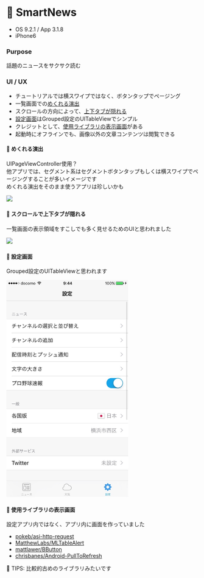 # 📢 SmartNews

* OS 9.2.1 / App 3.1.8
* iPhone6

### Purpose
話題のニュースをサクサク読む

### UI / UX  
* チュートリアルでは横スワイプではなく、ボタンタップでページング
* 一覧画面での[めくれる演出](#smartnews_top)
* スクロールの方向によって、[上下タブが隠れる](#smartnews_tabs)
* [設定画面](#smartnews_setting)はGrouped設定のUITableViewでシンプル
* クレジットとして、[使用ライブラリの表示画面](#smartnews_credit)がある
* 起動時にオフラインでも、画像以外の文章コンテンツは閲覧できる

#### :pushpin: <a name="smartnews_top">めくれる演出</a>
UIPageViewController使用？   
他アプリでは、セグメント系はセグメントボタンタップもしくは横スワイプでページングすることが多いイメージです   
めくれる演出をそのまま使うアプリは珍しいかも

<img src="https://github.com/mafmoff/100Apps/blob/master/Resources/Images/smartnews_top.gif" width="320px">

#### :pushpin: <a name="smartnews_tabs">スクロールで上下タブが隠れる</a>
一覧画面の表示領域をすこしでも多く見せるためのUIと思われました

<img src="https://github.com/mafmoff/100Apps/blob/master/Resources/Images/smartnews_tabs.gif" width="320px">

#### :pushpin: <a name="smartnews_setting">設定画面</a>
Grouped設定のUITableViewと思われます

<img src="https://github.com/mafmoff/100Apps/blob/master/Resources/Images/smartnews_setting.jpg" width="320px">

#### :pushpin: <a name="smartnews_credit">使用ライブラリの表示画面</a>
設定アプリ内ではなく、アプリ内に画面を作っていました

* [pokeb/asi-http-request](https://github.com/pokeb/asi-http-request/)
* [MatthewLabs/MLTableAlert](https://github.com/MatthewLabs/MLTableAlert)
* [mattlawer/BButton](https://github.com/mattlawer/BButton)
* [chrisbanes/Android-PullToRefresh](https://github.com/chrisbanes/Android-PullToRefresh)

:tada: TIPS: 比較的古めのライブラリみたいです
